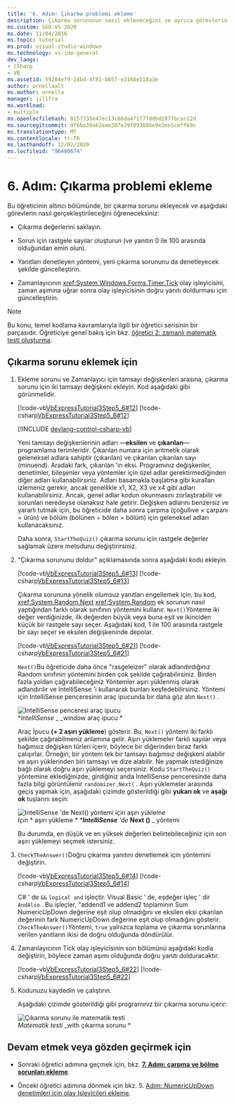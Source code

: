 ```yaml
---
title: '6. Adım: Çıkarma problemi ekleme'
description: Çıkarma sorununun nasıl ekleneceğini ve ayrıca görevlerin nasıl gerçekleştirileceğini öğrenin.
ms.custom: SEO-VS-2020
ms.date: 11/04/2016
ms.topic: tutorial
ms.prod: visual-studio-windows
ms.technology: vs-ide-general
dev_langs:
- CSharp
- VB
ms.assetid: 59204ef9-24bd-4f81-b85f-e3168e518a3e
author: ornellaalt
ms.author: ornella
manager: jillfra
ms.workload:
- multiple
ms.openlocfilehash: 8157335e47ec13c66da471f77ddbd2877bcac12d
ms.sourcegitcommit: df6ba39a62eae387e29f89388be9e3ee5ceff69c
ms.translationtype: MT
ms.contentlocale: tr-TR
ms.lasthandoff: 12/02/2020
ms.locfileid: "96480674"
---
```

# <a name="step-6-add-a-subtraction-problem"></a>6. Adım: Çıkarma problemi ekleme
Bu öğreticinin altıncı bölümünde, bir çıkarma sorunu ekleyecek ve aşağıdaki görevlerin nasıl gerçekleştirileceğini öğreneceksiniz:

- Çıkarma değerlerini saklayın.

- Sorun için rastgele sayılar oluşturun (ve yanıtın 0 ile 100 arasında olduğundan emin olun).

- Yanıtları denetleyen yöntemi, yeni çıkarma sorununu da denetleyecek şekilde güncelleştirin.

- Zamanlayıcının <xref:System.Windows.Forms.Timer.Tick> olay işleyicisini, zaman aşımına uğrar sonra olay işleyicisinin doğru yanıtı doldurması için güncelleştirin.

> [!NOTE]
> Bu konu, temel kodlama kavramlarıyla ilgili bir öğretici serisinin bir parçasıdır. Öğreticiye genel bakış için bkz. [öğretici 2: zamanlı matematik testi oluşturma](../ide/tutorial-2-create-a-timed-math-quiz.md).

## <a name="to-add-a-subtraction-problem"></a>Çıkarma sorunu eklemek için

1. Ekleme sorunu ve Zamanlayıcı için tamsayı değişkenleri arasına, çıkarma sorunu için iki tamsayı değişkeni ekleyin. Kod aşağıdaki gibi görünmelidir.

     [!code-vb[VbExpressTutorial3Step5_6#12](../ide/codesnippet/VisualBasic/step-6-add-a-subtraction-problem_1.vb)]
     [!code-csharp[VbExpressTutorial3Step5_6#12](../ide/codesnippet/CSharp/step-6-add-a-subtraction-problem_1.cs)]

     [!INCLUDE [devlang-control-csharp-vb](./includes/devlang-control-csharp-vb.md)]

     Yeni tamsayı değişkenlerinin adları —**eksilen** ve **çıkarılan**— programlama terimleridir. Çıkarılan numara için aritmetik olarak geleneksel adlara sahiptir (çıkarılan) ve çıkarılan çıkarılan sayı (minuend). Aradaki fark, çıkarılan 'in eksi. Programınız değişkenler, denetimler, bileşenler veya yöntemler için özel adlar gerektirmediğinden diğer adları kullanabilirsiniz. Adları basamakla başlatma gibi kuralları izlemeniz gerekir, ancak genellikle x1, X2, X3 ve x4 gibi adları kullanabilirsiniz. Ancak, genel adlar kodun okunmasını zorlaştırabilir ve sorunları neredeyse olanaksız hale getirir. Değişken adlarını benzersiz ve yararlı tutmak için, bu öğreticide daha sonra çarpma (çoğullıve × çarpanı = ürün) ve bölüm (bölünen ÷ bölen = bölüm) için geleneksel adları kullanacaksınız.

     Daha sonra, `StartTheQuiz()` çıkarma sorunu için rastgele değerler sağlamak üzere metodunu değiştirirsiniz.

2. "Çıkarma sorununu doldur" açıklamasında sonra aşağıdaki kodu ekleyin.

     [!code-vb[VbExpressTutorial3Step5_6#13](../ide/codesnippet/VisualBasic/step-6-add-a-subtraction-problem_2.vb)]
     [!code-csharp[VbExpressTutorial3Step5_6#13](../ide/codesnippet/CSharp/step-6-add-a-subtraction-problem_2.cs)]

     Çıkarma sorununa yönelik olumsuz yanıtları engellemek için, bu kod, <xref:System.Random.Next> <xref:System.Random> ek sorunun nasıl yaptığından farklı olarak sınıfının yöntemini kullanır. `Next()`Yönteme iki değer verdiğinizde, ilk değerden büyük veya buna eşit ve ikinciden küçük bir rastgele sayı seçer. Aşağıdaki kod, 1 ile 100 arasında rastgele bir sayı seçer ve eksilen değişkeninde depolar.

     [!code-vb[VbExpressTutorial3Step5_6#21](../ide/codesnippet/VisualBasic/step-6-add-a-subtraction-problem_3.vb)]
     [!code-csharp[VbExpressTutorial3Step5_6#21](../ide/codesnippet/CSharp/step-6-add-a-subtraction-problem_3.cs)]

     `Next()`Bu öğreticide daha önce "rasgeleizer" olarak adlandırdığınız Random sınıfının yöntemini birden çok şekilde çağırabilirsiniz. Birden fazla yoldan çağırabileceğiniz Yöntemler aşırı yüklenmiş olarak adlandırılır ve IntelliSense 'i kullanarak bunları keşfedebilirsiniz. Yöntemi için IntelliSense penceresinin araç ipucunda bir daha göz atın `Next()` .

     ![IntelliSense penceresi araç ipucu](../ide/media/express_overloads.png)<br/>
**_IntelliSense_* _ _window araç ipucu *

     Araç İpucu **(+ 2 aşırı yükleme**) gösterir. Bu, `Next()` yöntemi iki farklı şekilde çağırabilmeniz anlamına gelir. Aşırı yüklemeler farklı sayılar veya bağımsız değişken türleri içerir, böylece bir diğerinden biraz farklı çalışırlar. Örneğin, bir yöntem tek bir tamsayı bağımsız değişkeni alabilir ve aşırı yüklerinden biri tamsayı ve dize alabilir. Ne yapmak istediğinize bağlı olarak doğru aşırı yüklemeyi seçersiniz. Kodu `StartTheQuiz()` yöntemine eklediğinizde, girdiğiniz anda IntelliSense penceresinde daha fazla bilgi görüntülenir `randomizer.Next(` . Aşırı yüklemeler arasında geçiş yapmak için, aşağıdaki çizimde gösterildiği gibi **yukarı ok** ve **aşağı ok** tuşlarını seçin:

     ![IntelliSense 'de Next&#40;&#41; yöntemi için aşırı yükleme](../ide/media/express_nextoverload.png)<br/>
*Için*  * aşırı yükleme _* ***IntelliSense** 'de_ **Next ()** _ yöntemi

     Bu durumda, en düşük ve en yüksek değerleri belirtebileceğiniz için son aşırı yüklemeyi seçmek istersiniz.

3. `CheckTheAnswer()`Doğru çıkarma yanıtını denetlemek için yöntemini değiştirin.

     [!code-vb[VbExpressTutorial3Step5_6#14](../ide/codesnippet/VisualBasic/step-6-add-a-subtraction-problem_4.vb)]
     [!code-csharp[VbExpressTutorial3Step5_6#14](../ide/codesnippet/CSharp/step-6-add-a-subtraction-problem_4.cs)]

     C# ' de `&&` `logical and` işleçtir. Visual Basic ' de, eşdeğer işleç ' dir `AndAlso` . Bu işleçler, "addend1 ve addend2 toplamının Sum NumericUpDown değerine eşit olup olmadığını ve eksilen eksi çıkarılan değerinin fark NumericUpDown değerine eşit olup olmadığını gösterir. `CheckTheAnswer()`Yöntemi, `true` yalnızca toplama ve çıkarma sorunlarına verilen yanıtların ikisi de doğru olduğunda döndürülür.

4. Zamanlayıcının Tick olay işleyicisinin son bölümünü aşağıdaki kodla değiştirin, böylece zaman aşımı olduğunda doğru yanıtı dolduracaktır.

     [!code-vb[VbExpressTutorial3Step5_6#22](../ide/codesnippet/VisualBasic/step-6-add-a-subtraction-problem_5.vb)]
     [!code-csharp[VbExpressTutorial3Step5_6#22](../ide/codesnippet/CSharp/step-6-add-a-subtraction-problem_5.cs)]

5. Kodunuzu kaydedin ve çalıştırın.

     Aşağıdaki çizimde gösterildiği gibi programınız bir çıkarma sorunu içerir:

     ![Çıkarma sorunu ile matematik testi](../ide/media/express_addsubtract.png)<br/>
_*_Matematik testi_*_ _with çıkarma sorunu *

## <a name="to-continue-or-review"></a>Devam etmek veya gözden geçirmek için

- Sonraki öğretici adımına geçmek için, bkz. **[7. Adım: çarpma ve bölme sorunları ekleme](../ide/step-7-add-multiplication-and-division-problems.md)**.

- Önceki öğretici adımına dönmek için bkz. 5. [Adım: NumericUpDown denetimleri için olay Işleyicileri ekleme](../ide/step-5-add-enter-event-handlers-for-the-numericupdown-controls.md).
